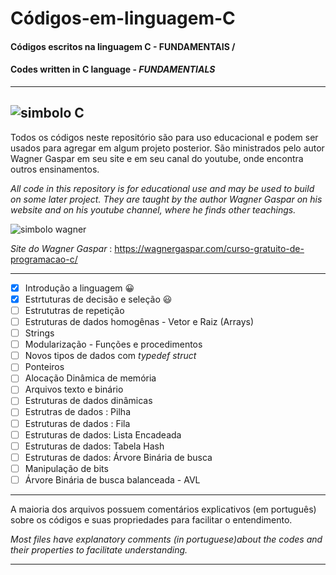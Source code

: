 # Códigos-em-linguagem-C
#### Códigos escritos na linguagem C - FUNDAMENTAIS /
#### Codes written in C language -  _FUNDAMENTIALS_
***
![simbolo C](https://github.com/userdanixdev/C-digos-em-linguagem-C/assets/132594952/8dceb711-5313-4f8a-a323-eeba062f3f3e)
---
Todos os códigos neste repositório são para uso educacional e podem ser usados para agregar em algum projeto posterior.
São ministrados pelo autor Wagner Gaspar em seu site e em seu canal do youtube, onde encontra outros ensinamentos.

_All code in this repository is for educational use and may be used to build on some later project. They are taught by the author Wagner Gaspar on his website and on his youtube channel, where he finds other teachings._


![simbolo wagner](https://github.com/userdanixdev/C-digos-em-linguagem-C/assets/132594952/05edd6ea-fb2d-468b-9657-a503288ab937)

_Site do Wagner Gaspar_ : https://wagnergaspar.com/curso-gratuito-de-programacao-c/
***

- [x] Introdução a linguagem :grinning:
- [x] Estrtuturas de decisão e seleção 😃
- [ ] Estrututras de repetição
- [ ] Estruturas de dados homogênas -  Vetor e Raiz (Arrays)
- [ ] Strings
- [ ] Modularização - Funções e procedimentos
- [ ] Novos tipos de dados com _typedef struct_
- [ ] Ponteiros
- [ ] Alocação Dinâmica de memória
- [ ] Arquivos texto e binário
- [ ] Estruturas de dados dinâmicas
- [ ] Estrutras de dados : Pilha
- [ ] Estruturas de dados : Fila
- [ ] Estruturas de dados: Lista Encadeada
- [ ] Estruturas de dados: Tabela Hash
- [ ] Estruturas de dados: Árvore Binária de busca
- [ ] Manipulação de bits
- [ ] Árvore Binária de busca balanceada - AVL
***

A maioria dos arquivos possuem comentários explicativos (em português) sobre os códigos e suas propriedades para facilitar o entendimento.

_Most files have explanatory comments (in portuguese)about the codes and their properties to facilitate understanding._

***
